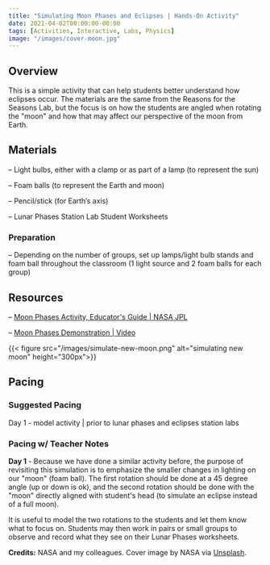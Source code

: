 ```yaml
---
title: "Simulating Moon Phases and Eclipses | Hands-On Activity"
date: 2021-04-02T00:00:00-00:00
tags: [Activities, Interactive, Labs, Physics]
image: "/images/cover-moon.jpg"
---
```


## Overview

This is a simple activity that can help students better understand how eclipses occur. The materials are the same from the Reasons for the Seasons Lab, but the focus is on how the students are angled when rotating the "moon" and how that may affect our perspective of the moon from Earth.

## Materials

– Light bulbs, either with a clamp or as part of a lamp (to represent the sun)

– Foam balls (to represent the Earth and moon)

– Pencil/stick (for Earth’s axis)

– Lunar Phases Station Lab Student Worksheets

### Preparation

– Depending on the number of groups, set up lamps/light bulb stands and foam ball throughout the classroom (1 light source and 2 foam balls for each group)

## Resources

– [Moon Phases Activity, Educator's Guide | NASA JPL](https://www.jpl.nasa.gov/edu/teach/activity/moon-phases/)

– [Moon Phases Demonstration | Video](https://www.youtube.com/watch?v=wz01pTvuMa0)

{{< figure src="/images/simulate-new-moon.png" alt="simulating new moon" height="300px">}}

## Pacing

### Suggested Pacing

Day 1 - model activity | prior to lunar phases and eclipses station labs

### Pacing w/ Teacher Notes

**Day 1** - Because we have done a similar activity before, the purpose of revisiting this simulation is to emphasize the smaller changes in lighting on our "moon" (foam ball). The first rotation should be done at a 45 degree angle (up or down is ok), and the second rotation should be done with the "moon" directly aligned with student's head (to simulate an eclipse instead of a full moon).

It is useful to model the two rotations to the students and let them know what to focus on. Students may then work in pairs or small groups to observe and record what they see on their Lunar Phases worksheets.

**Credits:** NASA and my colleagues. Cover image by NASA via [Unsplash](https://unsplash.com/photos/V4ZksNimxLk).
